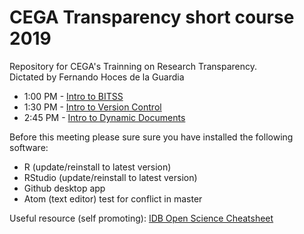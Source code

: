 # CEGA Transparency short course 2019
Repository for CEGA's Trainning on Research Transparency.   
Dictated by Fernando Hoces de la Guardia



- 1:00 PM	- [Intro to BITSS](https://github.com/BITSS/CEGA2019/blob/master/20190423_Intro_BITSS.pptx)
- 1:30 PM	- [Intro to Version Control](https://github.com/BITSS/CEGA2019/tree/master/01a-Git-GUI)
- 2:45 PM	- [Intro to Dynamic Documents](https://github.com/BITSS/CEGA2019/tree/master/02-dynamicdocs)



Before this meeting please sure sure you have installed the following software:
 -  R (update/reinstall to latest version)
 -  RStudio  (update/reinstall to latest version)
 -  Github desktop app
 -  Atom (text editor) test for conflict in master


Useful resource (self promoting): [IDB Open Science Cheatsheet](http://idbdocs.iadb.org/wsdocs/getdocument.aspx?docnum=EZSHARE-1350314980-383)
